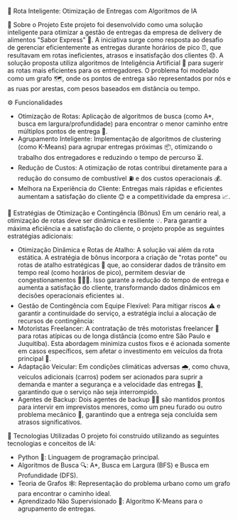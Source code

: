 🚚 Rota Inteligente: Otimização de Entregas com Algoritmos de IA

📌 Sobre o Projeto
Este projeto foi desenvolvido como uma solução inteligente para otimizar a gestão de entregas da empresa de delivery de alimentos "Sabor Express" 🍔. A iniciativa surge como resposta ao desafio de gerenciar eficientemente as entregas durante horários de pico ⏰, que resultavam em rotas ineficientes, atrasos e insatisfação dos clientes 😞.
A solução proposta utiliza algoritmos de Inteligência Artificial 🤖 para sugerir as rotas mais eficientes para os entregadores. O problema foi modelado como um grafo 🗺️, onde os pontos de entrega são representados por nós e as ruas por arestas, com pesos baseados em distância ou tempo.

⚙️ Funcionalidades
- Otimização de Rotas: Aplicação de algoritmos de busca (como A*, busca em largura/profundidade) para encontrar o menor caminho entre múltiplos pontos de entrega 🧭.
- Agrupamento Inteligente: Implementação de algoritmos de clustering (como K-Means) para agrupar entregas próximas 📦, otimizando o trabalho dos entregadores e reduzindo o tempo de percurso ⏳.
- Redução de Custos: A otimização de rotas contribui diretamente para a redução do consumo de combustível ⛽ e dos custos operacionais 💰.
- Melhora na Experiência do Cliente: Entregas mais rápidas e eficientes aumentam a satisfação do cliente 😊 e a competitividade da empresa 📈.

🎯 Estratégias de Otimização e Contingência (Bônus)
Em um cenário real, a otimização de rotas deve ser dinâmica e resiliente 💡. Para garantir a máxima eficiência e a satisfação do cliente, o projeto propõe as seguintes estratégias adicionais:
- Otimização Dinâmica e Rotas de Atalho: A solução vai além da rota estática. A estratégia de bônus incorpora a criação de "rotas ponte" ou rotas de atalho estratégicas 🚦 que, ao considerar dados de trânsito em tempo real (como horários de pico), permitem desviar de congestionamentos 🚗🚕🚙. Isso garante a redução do tempo de entrega e aumenta a satisfação do cliente, transformando dados dinâmicos em decisões operacionais eficientes 📊.
- Gestão de Contingência com Equipe Flexível: Para mitigar riscos ⚠️ e garantir a continuidade do serviço, a estratégia inclui a alocação de recursos de contingência:
- Motoristas Freelancer: A contratação de três motoristas freelancer 🚐 para rotas atípicas ou de longa distância (como entre São Paulo e Juquitiba). Esta abordagem minimiza custos fixos e é acionada somente em casos específicos, sem afetar o investimento em veículos da frota principal 🚛.
- Adaptação Veicular: Em condições climáticas adversas 🌧️, como chuva, veículos adicionais (carros) podem ser acionados para suprir a demanda e manter a segurança e a velocidade das entregas 🛞, garantindo que o serviço não seja interrompido.
- Agentes de Backup: Dois agentes de backup 🧑‍🔧 são mantidos prontos para intervir em imprevistos menores, como um pneu furado ou outro problema mecânico 🔧, garantindo que a entrega seja concluída sem atrasos significativos.

🧠 Tecnologias Utilizadas
O projeto foi construído utilizando as seguintes tecnologias e conceitos de IA:
- Python 🐍: Linguagem de programação principal.
- Algoritmos de Busca 🔍: A*, Busca em Largura (BFS) e Busca em Profundidade (DFS).
- Teoria de Grafos 🕸️: Representação do problema urbano como um grafo para encontrar o caminho ideal.
- Aprendizado Não Supervisionado 🧬: Algoritmo K-Means para o agrupamento de entregas.

